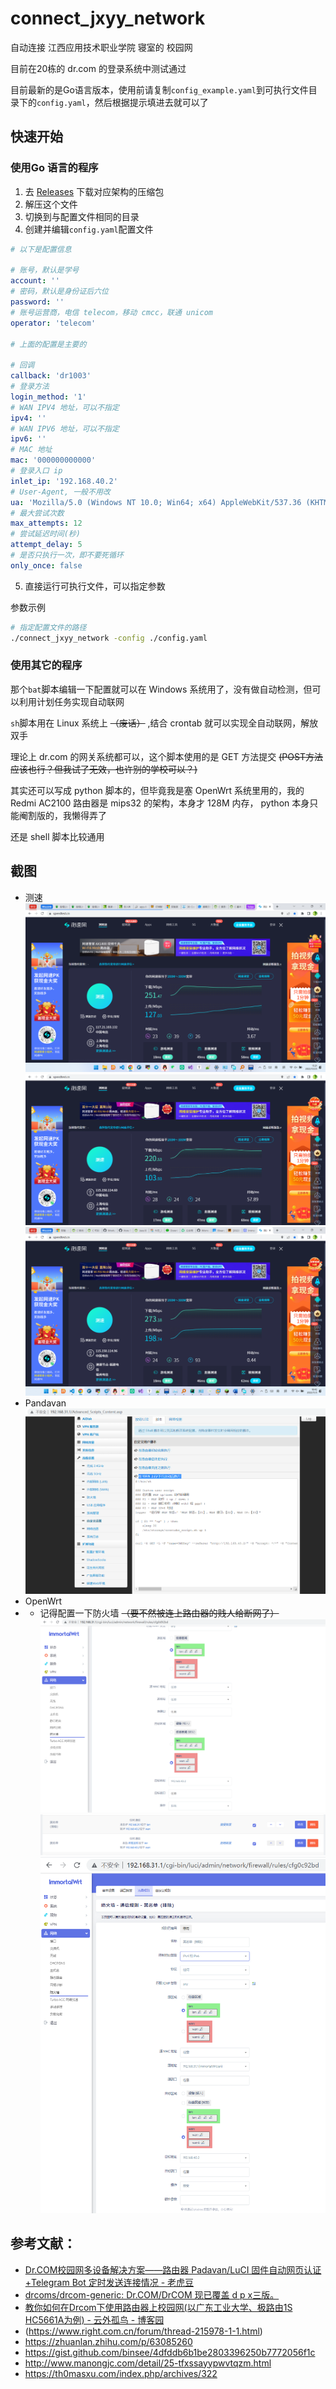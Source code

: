 # connect_jxyy_network

自动连接 江西应用技术职业学院 寝室的 校园网

目前在20栋的 dr.com 的登录系统中测试通过

目前最新的是Go语言版本，使用前请复制`config_example.yaml`到可执行文件目录下的`config.yaml`，然后根据提示填进去就可以了

## 快速开始

### 使用Go 语言的程序

1. 去 [Releases](https://github.com/wochaoop/connect_jxyy_network/releases) 下载对应架构的压缩包
2. 解压这个文件
3. 切换到与配置文件相同的目录
4. 创建并编辑`config.yaml`配置文件
```yaml
# 以下是配置信息

# 账号，默认是学号
account: ''
# 密码，默认是身份证后六位
password: ''
# 账号运营商，电信 telecom，移动 cmcc，联通 unicom
operator: 'telecom'

# 上面的配置是主要的

# 回调
callback: 'dr1003'
# 登录方法
login_method: '1'
# WAN IPV4 地址，可以不指定
ipv4: ''
# WAN IPV6 地址，可以不指定
ipv6: ''
# MAC 地址
mac: '000000000000'
# 登录入口 ip
inlet_ip: '192.168.40.2'
# User-Agent, 一般不用改
ua: 'Mozilla/5.0 (Windows NT 10.0; Win64; x64) AppleWebKit/537.36 (KHTML, like Gecko) Chrome/106.0.0.0 Safari/537.36'
# 最大尝试次数
max_attempts: 12
# 尝试延迟时间(秒)
attempt_delay: 5
# 是否只执行一次，即不要死循环
only_once: false
```
5. 直接运行可执行文件，可以指定参数

参数示例
```bash
# 指定配置文件的路径
./connect_jxyy_network -config ./config.yaml
```

### 使用其它的程序

那个`bat`脚本编辑一下配置就可以在 Windows 系统用了，没有做自动检测，但可以利用计划任务实现自动联网

`sh`脚本用在 Linux 系统上 ~~（废话）~~ ,结合 crontab 就可以实现全自动联网，解放双手

理论上 dr.com 的网关系统都可以，这个脚本使用的是 GET 方法提交 ~~(POST方法应该也行？但我试了无效，也许别的学校可以？)~~

其实还可以写成 python 脚本的，但毕竟我是塞 OpenWrt 系统里用的，我的 Redmi AC2100 路由器是 mips32 的架构，本身才 128M 内存，
python 本身只能阉割版的，我懒得弄了

还是 shell 脚本比较通用

## 截图

- 测速
  ![测速截图](docs/images/屏幕截图_20221025_152201.png)
  ![测速截图](docs/images/屏幕截图_20221102_233538.png)
  ![测速截图](docs/images/屏幕截图_20221105_184211.png)
- Pandavan
  ![截图](docs/images/屏幕截图_20221102_233238.png)
- OpenWrt
-
    - 记得配置一下防火墙 ~~（要不然被连上路由器的贱人给断网了）~~
      ![](docs/images/屏幕截图%202023-04-02%20114744.png)
      ![](docs/images/屏幕截图%202023-04-02%20115446.png)
      ![](docs/images/屏幕截图%202023-04-02%20115553.png)

## 参考文献：

- [Dr.COM校园网多设备解决方案——路由器 Padavan/LuCI 固件自动网页认证+Telegram Bot 定时发送连接情况 - 老虎豆](https://tiger.fail/archives/drcom-autologin-padavan-tgbot.html)
- [drcoms/drcom-generic: Dr.COM/DrCOM 现已覆盖 d p x三版。](https://github.com/drcoms/drcom-generic)
- [教你如何在Drcom下使用路由器上校园网(以广东工业大学、极路由1S HC5661A为例) - 云外孤鸟 - 博客园](https://www.cnblogs.com/cloudbird/p/10406936.html)
- (https://www.right.com.cn/forum/thread-215978-1-1.html)
- https://zhuanlan.zhihu.com/p/63085260
- https://gist.github.com/binsee/4dfddb6b1be2803396250b7772056f1c
- http://www.manongjc.com/detail/25-tfxssayypwvtqzm.html
- https://th0masxu.com/index.php/archives/322
